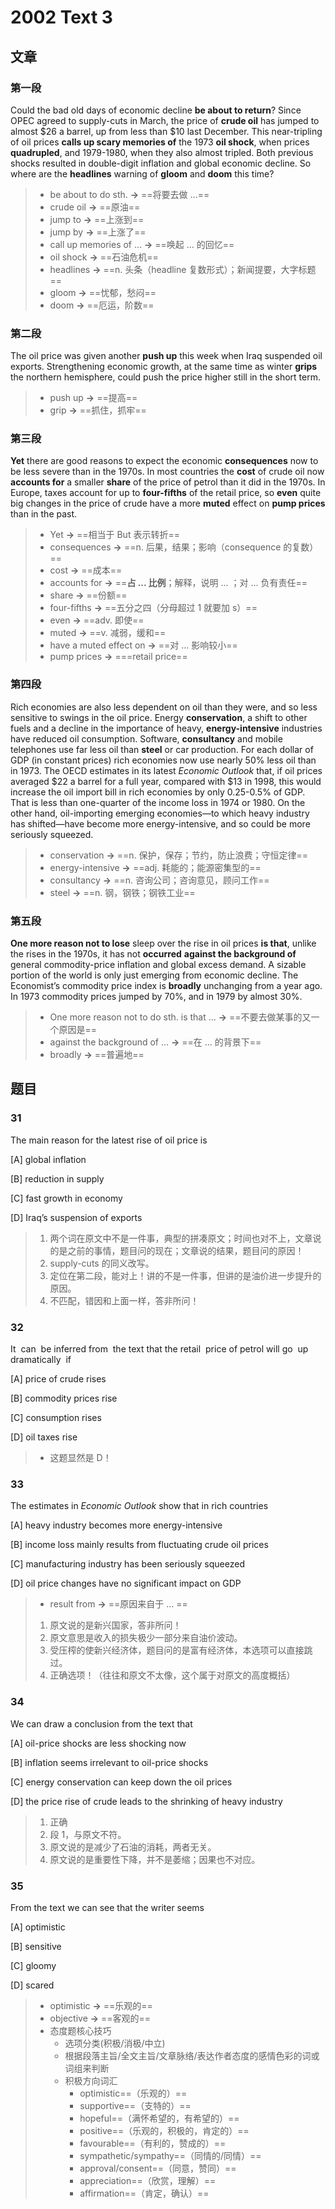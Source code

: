 # 2002 Text 3

## 文章

### 第一段

Could the bad old days of economic decline **be about to return**? Since OPEC agreed to supply-cuts in March, the price of **crude oil** has jumped to almost $26 a barrel, up from less than $10 last December. This near-tripling of oil prices **calls up scary memories of** the 1973 **oil shock**, when prices **quadrupled**, and 1979-1980, when they also almost tripled. Both previous shocks resulted in double-digit inflation and global economic decline. So where are the **headlines** warning of **gloom** and **doom** this time?

> - be about to do sth. **→** ==将要去做 ...==
> - crude oil **→** ==原油==
> - jump to **→** ==上涨到==
> - jump by **→** ==上涨了==
> - call up memories of ...  **→** ==唤起 ... 的回忆==
> - oil shock **→** ==石油危机==
> - headlines **→** ==n. 头条（headline 复数形式）；新闻提要，大字标题==
> - gloom **→** ==忧郁，愁闷==
> - doom **→** ==厄运，阶数==

### 第二段

The oil price was given another **push up** this week when Iraq suspended oil exports. Strengthening economic growth, at the same time as winter **grips** the northern hemisphere, could push the price higher still in the short term.

> - push up **→** ==提高==
> - grip **→** ==抓住，抓牢==

### 第三段

**Yet** there are good reasons to expect the economic **consequences** now to be less severe than in the 1970s. In most countries the **cost** of crude oil now **accounts for** a smaller **share** of the price of petrol than it did in the 1970s. In Europe, taxes account for up to **four-fifths** of the retail price, so **even** quite big changes in the price of crude have a more **muted** effect on **pump prices** than in the past.

> - Yet **→** ==相当于 But 表示转折==
> - consequences **→** ==n. 后果，结果；影响（consequence 的复数）==
> - cost **→** ==成本==
> - accounts for **→** ==**占 ... 比例**；解释，说明 ... ；对 ... 负有责任==
> - share **→** ==份额==
> - four-fifths **→** ==五分之四（分母超过 1 就要加 s）==
> - even **→** ==adv. 即使==
> - muted **→** ==v. 减弱，缓和==
> - have a muted effect on **→** ==对 ... 影响较小==
> - pump prices **→** ===retail price==

### 第四段

Rich economies are also less dependent on oil than they were, and so less sensitive to swings in the oil price. Energy **conservation**, a shift to other fuels and a decline in the importance of heavy, **energy-intensive** industries have reduced oil consumption. Software, **consultancy** and mobile telephones use far less oil than **steel** or car production. For each dollar of GDP (in constant prices) rich economies now use nearly 50% less oil than in 1973. The OECD estimates in its latest _Economic Outlook_ that, if oil prices averaged $22 a barrel for a full year, compared with $13 in 1998, this would increase the oil import bill in rich economies by only 0.25-0.5% of GDP. That is less than one-quarter of the income loss in 1974 or 1980. On the other hand, oil-importing emerging economies—to which heavy industry has shifted—have become more energy-intensive, and so could be more seriously squeezed.

> - conservation **→** ==n. 保护，保存；节约，防止浪费；守恒定律==
> - energy-intensive **→** ==adj. 耗能的；能源密集型的==
> - consultancy **→** ==n. 咨询公司；咨询意见，顾问工作==
> - steel **→** ==n. 钢，钢铁；钢铁工业==

### 第五段

**One more reason not to lose** sleep over the rise in oil prices **is that**, unlike the rises in the 1970s, it has not **occurred** **against the background of** general commodity-price inflation and global excess demand. A sizable portion of the world is only just emerging from economic decline. The Economist’s commodity price index is **broadly** unchanging from a year ago. In 1973 commodity prices jumped by 70%, and in 1979 by almost 30%.

> - One more reason not to do sth. is that ...  **→** ==不要去做某事的又一个原因是==
> - against the background of ...  **→** ==在 ... 的背景下==
> - broadly **→** ==普遍地==

## 题目

### 31

The main reason for the latest rise of oil price is

[A] global inflation

[B] reduction in supply

[C] fast growth in economy

[D] Iraq’s suspension of exports

> 1. 两个词在原文中不是一件事，典型的拼凑原文；时间也对不上，文章说的是之前的事情，题目问的现在；文章说的结果，题目问的原因！
> 2. supply-cuts 的同义改写。
> 3. 定位在第二段，能对上！讲的不是一件事，但讲的是油价进一步提升的原因。
> 4. 不匹配，错因和上面一样，答非所问！

### 32

It  can  be inferred from  the text that the retail  price of petrol will go  up dramatically  if

[A] price of crude rises 

[B] commodity prices rise

[C] consumption rises 

[D] oil taxes rise

> - 这题显然是 D！

### 33

The estimates in _Economic_ _Outlook_ show that in rich countries

[A] heavy industry becomes more energy-intensive

[B] income loss mainly results from fluctuating crude oil prices 

[C] manufacturing industry has been seriously squeezed

[D] oil price changes have no significant impact on GDP

> - result from **→** ==原因来自于 ... ==
> 1. 原文说的是新兴国家，答非所问！
> 2. 原文意思是收入的损失极少一部分来自油价波动。
> 3. 受压榨的使新兴经济体，题目问的是富有经济体，本选项可以直接跳过。
> 4. 正确选项！（往往和原文不太像，这个属于对原文的高度概括）

### 34

We can draw a conclusion from the text that

[A] oil-price shocks are less shocking now

[B] inflation seems irrelevant to oil-price shocks

[C] energy conservation can keep down the oil prices

[D] the price rise of crude leads to the shrinking of heavy industry

> 1. 正确
> 2. 段 1，与原文不符。
> 3. 原文说的是减少了石油的消耗，两者无关。
> 4. 原文说的是重要性下降，并不是萎缩；因果也不对应。

### 35

From the text we can see that the writer seems

[A] optimistic

[B] sensitive 

[C] gloomy 

[D] scared

> - optimistic **→** ==乐观的==
> - objective **→** ==客观的==
> - 态度题核心技巧
> 	- 选项分类(积极/消极/中立)
> 	- 根据段落主旨/全文主旨/文章脉络/表达作者态度的感情色彩的词或词组来判断
> 	- 积极方向词汇
> 		- optimistic==（乐观的）==
> 		- supportive==（支特的）==
> 		- hopeful==（满怀希望的，有希望的）==
> 		- positive==（乐观的，积极的，肯定的）==
> 		- favourable==（有利的，赞成的）==
> 		- sympathetic/sympathy==（同情的/同情）==
> 		- approval/consent==（同意，赞同）==
> 		- appreciation==（欣赏，理解）==
> 		- affirmation==（肯定，确认）==
